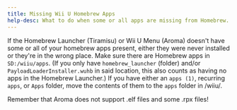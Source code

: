 ```yaml
---
title: Missing Wii U Homebrew Apps
help-desc: What to do when some or all apps are missing from Homebrew.
---
```




If the Homebrew Launcher (Tiramisu) or Wii U Menu (Aroma) doesn't have some or all of your homebrew apps present, either they were never installed or they're in the wrong place.
Make sure there are Homebrew apps in `SD:/wiiu/apps`. (If you only have `homebrew_launcher` (folder) and/or `PayloadLoaderInstaller.wuhb` in said location, this also counts as having no apps in the Homebrew Launcher.)
If you have either an `apps (1)`, recurring `apps`, or `Apps` folder, move the contents of them to the `apps` folder in /wiiu/.

Remember that Aroma does not support .elf files and some .rpx files!

